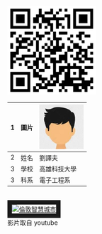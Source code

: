 <img src="QR.png" width="200" height="200">








|1 | 圖片 | <img src="people.jpg" width="100" Height="100" />|
|----:|------|------|
|2 | 姓名 | 劉譯夫 |
|3 | 學校 | 高雄科技大學 |
|3 | 科系 | 電子工程系  |


<a href="https://www.youtube.com/watch?v=aFrQIJ5cbRc" target="_blank"></a><br>
<a href="http://www.youtube.com/watch?feature=player_embedded&v=aFrQIJ5cbRc" target="_blank"><img src="http://img.youtube.com/vi/aFrQIJ5cbRc/0.jpg" 
alt="倫敦智慧城市" width="400" height="250" border="10" /></a>
<br>影片取自 youtube

<br><br><br>

